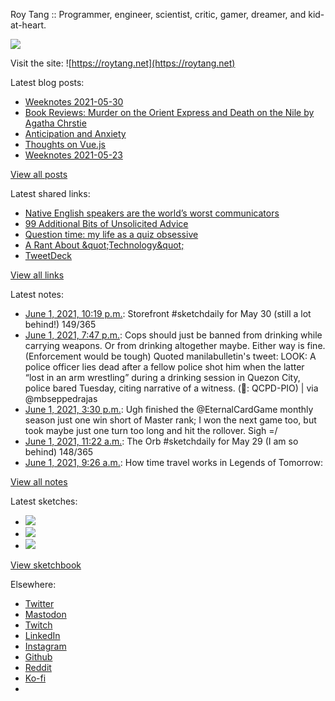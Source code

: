 Roy Tang :: Programmer, engineer, scientist, critic, gamer, dreamer, and kid-at-heart.

![](https://roytang.net/static/img/profile.jpg)

Visit the site: ![https://roytang.net](https://roytang.net)

Latest blog posts:

- [Weeknotes 2021-05-30](https://roytang.net/2021/05/weeknotes-2021-05-30/)
- [Book Reviews: Murder on the Orient Express and Death on the Nile by Agatha Chrstie](https://roytang.net/2021/05/orient-express-nile/)
- [Anticipation and Anxiety](https://roytang.net/2021/05/anticipation/)
- [Thoughts on Vue.js](https://roytang.net/2021/05/vuejs/)
- [Weeknotes 2021-05-23](https://roytang.net/2021/05/weeknotes-2021-05-23/)

[View all posts](https://roytang.net/blog)

Latest shared links:

- [Native English speakers are the world’s worst communicators](https://roytang.net/2021/05/native-english-speakers-are-the-worlds-worst-communicators/)
- [99 Additional Bits of Unsolicited Advice](https://roytang.net/2021/05/99-additional-bits-of-unsolicited-advice/)
- [Question time: my life as a quiz obsessive](https://roytang.net/2021/05/question-time-my-life-as-a-quiz-obsessive/)
- [A Rant About &amp;quot;Technology&amp;quot;](https://roytang.net/2021/05/a-rant-about-quottechnologyquot/)
- [TweetDeck](https://roytang.net/2021/05/tweetdeck/)

[View all links](https://roytang.net/links)

Latest notes:

- [June 1, 2021, 10:19 p.m.](https://roytang.net/2021/06/1399732348095135749/): Storefront #sketchdaily for May 30 (still a lot behind!) 149/365
- [June 1, 2021, 7:47 p.m.](https://roytang.net/2021/06/1399693989582835713/): Cops should just be banned from drinking while carrying weapons. Or from drinking altogether maybe. Either way is fine. (Enforcement would be tough) Quoted manilabulletin&#x27;s tweet: LOOK: A police officer lies dead after a fellow police shot him when the latter “lost in an arm wrestling” during a drinking session in Quezon City, police bared Tuesday, citing narrative of a witness. (📸: QCPD-PIO) | via @mbseppedrajas
- [June 1, 2021, 3:30 p.m.](https://roytang.net/2021/06/1399629350140407812/): Ugh finished the @EternalCardGame monthly season just one win short of Master rank; I won the next game too, but took maybe just one turn too long and hit the rollover. Sigh =/
- [June 1, 2021, 11:22 a.m.](https://roytang.net/2021/06/1399566991870943233/): The Orb #sketchdaily for May 29 (I am so behind) 148/365
- [June 1, 2021, 9:26 a.m.](https://roytang.net/2021/06/1399537878472937473/): How time travel works in Legends of Tomorrow:

[View all notes](https://roytang.net/notes)

Latest sketches:


- ![](https://roytang.net/media/cache/22/33/22330987e07515ee801b6ae773a61025.jpg)
- ![](https://roytang.net/media/cache/bb/8d/bb8d1b75ebc6a3d9fcea05fa7b83da28.jpg)
- ![](https://roytang.net/media/cache/7c/bf/7cbfd91c8152856648fa8a86560a8cd2.jpg)

[View sketchbook](https://roytang.net/albums/sketchbook)


Elsewhere:

- [Twitter](https://twitter.com/roytang)
- [Mastodon](https://mastodon.technology/@roytang)
- [Twitch](https://twitch.tv/twitchyroy)
- [LinkedIn](https://www.linkedin.com/in/roytang)
- [Instagram](https://instagram.com/roytang0400)
- [Github](https://github.com/roytang)
- [Reddit](https://reddit.com/u/hungryroy)
- [Ko-fi](https://ko-fi.com/roytang)
- [](mailto:hello@roytang.net)
